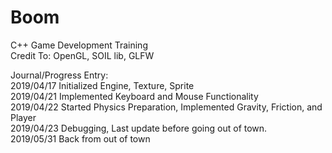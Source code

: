 # Boom
C++ Game Development Training\
Credit To: OpenGL, SOIL lib, GLFW

Journal/Progress Entry:\
2019/04/17 Initialized Engine, Texture, Sprite\
2019/04/21 Implemented Keyboard and Mouse Functionality\
2019/04/22 Started Physics Preparation, Implemented Gravity, Friction, and Player\
2019/04/23 Debugging, Last update before going out of town.\
2019/05/31 Back from out of town
